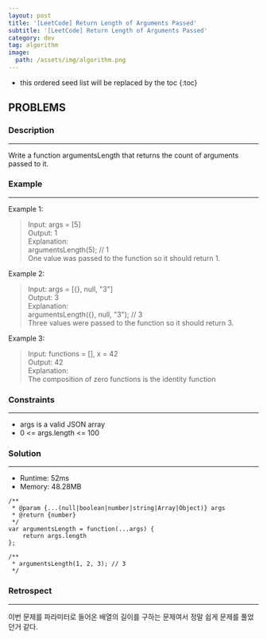 ```yaml
---
layout: post
title: '[LeetCode] Return Length of Arguments Passed'
subtitle: '[LeetCode] Return Length of Arguments Passed'
category: dev
tag: algorithm
image:
  path: /assets/img/algorithm.png
---
```


<!-- prettier-ignore -->
* this ordered seed list will be replaced by the toc
{:toc}

## PROBLEMS

### **Description**

---

Write a function argumentsLength that returns the count of arguments passed to it.

### **Example**

---

Example 1:

> Input: args = [5]  
> Output: 1  
> Explanation:  
> argumentsLength(5); // 1  
> One value was passed to the function so it should return 1.

Example 2:

> Input: args = [{}, null, "3"]  
> Output: 3  
> Explanation:  
> argumentsLength({}, null, "3"); // 3  
> Three values were passed to the function so it should return 3.

Example 3:

> Input: functions = [], x = 42  
> Output: 42  
> Explanation:  
> The composition of zero functions is the identity function

### **Constraints**

---

- args is a valid JSON array
- 0 <= args.length <= 100

### Solution

---

- Runtime: 52ms
- Memory: 48.28MB

```
/**
 * @param {...(null|boolean|number|string|Array|Object)} args
 * @return {number}
 */
var argumentsLength = function(...args) {
    return args.length
};

/**
 * argumentsLength(1, 2, 3); // 3
 */
```

### Retrospect

---

이번 문제를 파라미터로 들어온 배열의 길이를 구하는 문제여서 정말 쉽게 문제를 풀었던거 같다.

